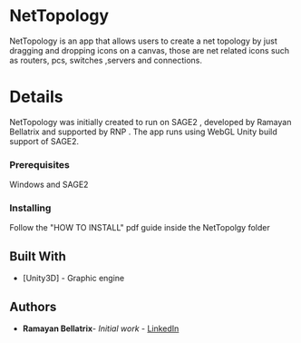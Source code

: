 # NetTopology

NetTopology is an app that allows users to create a net topology by just dragging and dropping
icons on a canvas, those are net related icons such as routers, pcs, switches ,servers and
connections.

# Details

NetTopology was initially created to run on SAGE2 , developed by Ramayan Bellatrix and
supported by RNP . The app runs using WebGL Unity build support of SAGE2.

### Prerequisites

Windows and SAGE2

### Installing

Follow the "HOW TO INSTALL" pdf guide inside the NetTopolgy folder

## Built With

* [Unity3D] - Graphic engine

## Authors

* **Ramayan Bellatrix**- *Initial work* - [LinkedIn](https://br.linkedin.com/in/ramayan-bellatrix-santanna-pereira-048524109)

